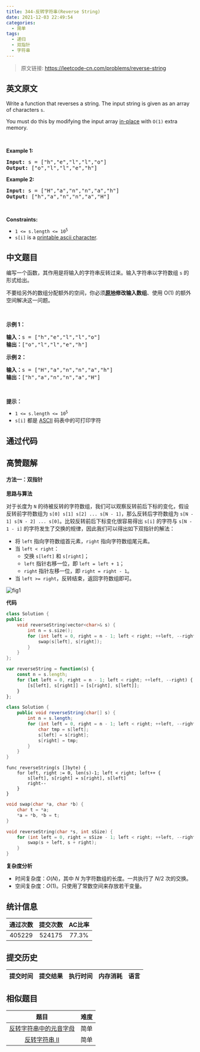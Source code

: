 ```yaml
---
title: 344-反转字符串(Reverse String)
date: 2021-12-03 22:49:54
categories:
  - 简单
tags:
  - 递归
  - 双指针
  - 字符串
---
```


> 原文链接: https://leetcode-cn.com/problems/reverse-string


## 英文原文
<div><p>Write a function that reverses a string. The input string is given as an array of characters <code>s</code>.</p>

<p>You must do this by modifying the input array <a href="https://en.wikipedia.org/wiki/In-place_algorithm" target="_blank">in-place</a> with <code>O(1)</code> extra memory.</p>

<p>&nbsp;</p>
<p><strong>Example 1:</strong></p>
<pre><strong>Input:</strong> s = ["h","e","l","l","o"]
<strong>Output:</strong> ["o","l","l","e","h"]
</pre><p><strong>Example 2:</strong></p>
<pre><strong>Input:</strong> s = ["H","a","n","n","a","h"]
<strong>Output:</strong> ["h","a","n","n","a","H"]
</pre>
<p>&nbsp;</p>
<p><strong>Constraints:</strong></p>

<ul>
	<li><code>1 &lt;= s.length &lt;= 10<sup>5</sup></code></li>
	<li><code>s[i]</code> is a <a href="https://en.wikipedia.org/wiki/ASCII#Printable_characters" target="_blank">printable ascii character</a>.</li>
</ul>
</div>

## 中文题目
<div><p>编写一个函数，其作用是将输入的字符串反转过来。输入字符串以字符数组 <code>s</code> 的形式给出。</p>

<p>不要给另外的数组分配额外的空间，你必须<strong><a href="https://baike.baidu.com/item/原地算法" target="_blank">原地</a>修改输入数组</strong>、使用 O(1) 的额外空间解决这一问题。</p>

<p>&nbsp;</p>

<p><strong>示例 1：</strong></p>

<pre>
<strong>输入：</strong>s = ["h","e","l","l","o"]
<strong>输出：</strong>["o","l","l","e","h"]
</pre>

<p><strong>示例 2：</strong></p>

<pre>
<strong>输入：</strong>s = ["H","a","n","n","a","h"]
<strong>输出：</strong>["h","a","n","n","a","H"]</pre>

<p>&nbsp;</p>

<p><strong>提示：</strong></p>

<ul>
	<li><code>1 &lt;= s.length &lt;= 10<sup>5</sup></code></li>
	<li><code>s[i]</code> 都是 <a href="https://baike.baidu.com/item/ASCII" target="_blank">ASCII</a> 码表中的可打印字符</li>
</ul>
</div>

## 通过代码
<RecoDemo>
</RecoDemo>


## 高赞题解
####  方法一：双指针

**思路与算法**

对于长度为 `N` 的待被反转的字符数组，我们可以观察反转前后下标的变化，假设反转前字符数组为 `s[0] s[1] s[2] ... s[N - 1]`，那么反转后字符数组为 `s[N - 1] s[N - 2] ... s[0]`。比较反转前后下标变化很容易得出 `s[i]` 的字符与 `s[N - 1 - i]` 的字符发生了交换的规律，因此我们可以得出如下双指针的解法：

- 将 `left` 指向字符数组首元素，`right` 指向字符数组尾元素。
- 当 `left < right`：
	- 交换  `s[left]`  和  `s[right]`；
	- `left` 指针右移一位，即 `left = left + 1`；
	- `right` 指针左移一位，即 `right = right - 1`。
- 当 `left >= right`，反转结束，返回字符数组即可。

![fig1](https://assets.leetcode-cn.com/solution-static/344/344_fig1.png)

**代码**

```C++ [sol1-C++]
class Solution {
public:
    void reverseString(vector<char>& s) {
        int n = s.size();
        for (int left = 0, right = n - 1; left < right; ++left, --right) {
            swap(s[left], s[right]);
        }
    }
};
```

```JavaScript [sol1-JavaScript]
var reverseString = function(s) {
    const n = s.length;
    for (let left = 0, right = n - 1; left < right; ++left, --right) {
        [s[left], s[right]] = [s[right], s[left]];
    }
};
```

```Java [sol1-Java]
class Solution {
    public void reverseString(char[] s) {
        int n = s.length;
        for (int left = 0, right = n - 1; left < right; ++left, --right) {
            char tmp = s[left];
            s[left] = s[right];
            s[right] = tmp;
        }
    }
}
```

```Golang [sol1-Golang]
func reverseString(s []byte) {
    for left, right := 0, len(s)-1; left < right; left++ {
        s[left], s[right] = s[right], s[left]
        right--
    }
}
```

```C [sol1-C]
void swap(char *a, char *b) {
    char t = *a;
    *a = *b, *b = t;
}

void reverseString(char *s, int sSize) {
    for (int left = 0, right = sSize - 1; left < right; ++left, --right) {
        swap(s + left, s + right);
    }
}
```

**复杂度分析**

- 时间复杂度：$O(N)$，其中 $N$ 为字符数组的长度。一共执行了 $N/2$ 次的交换。
- 空间复杂度：$O(1)$。只使用了常数空间来存放若干变量。

## 统计信息
| 通过次数 | 提交次数 | AC比率 |
| :------: | :------: | :------: |
|    405229    |    524175    |   77.3%   |

## 提交历史
| 提交时间 | 提交结果 | 执行时间 |  内存消耗  | 语言 |
| :------: | :------: | :------: | :--------: | :--------: |


## 相似题目
|                             题目                             | 难度 |
| :----------------------------------------------------------: | :---------: |
| [反转字符串中的元音字母](https://leetcode-cn.com/problems/reverse-vowels-of-a-string/) | 简单|
| [反转字符串 II](https://leetcode-cn.com/problems/reverse-string-ii/) | 简单|

